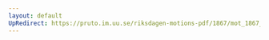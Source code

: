 ```yaml
---
layout: default
UpRedirect: https://pruto.im.uu.se/riksdagen-motions-pdf/1867/mot_1867__ak__103.pdf
---
```

